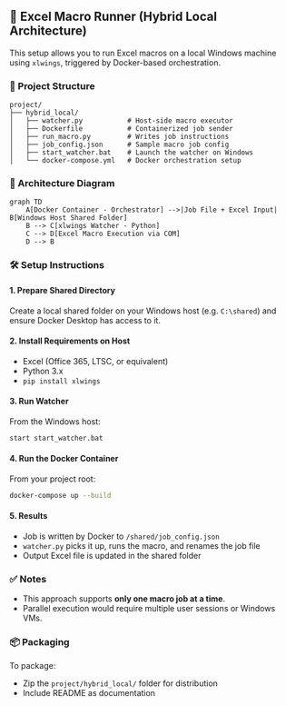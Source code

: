 ## 🚀 Excel Macro Runner (Hybrid Local Architecture)

This setup allows you to run Excel macros on a local Windows machine using `xlwings`, triggered by Docker-based orchestration.

### 📁 Project Structure

```
project/
├── hybrid_local/
│   ├── watcher.py           # Host-side macro executor
│   ├── Dockerfile           # Containerized job sender
│   ├── run_macro.py         # Writes job instructions
│   ├── job_config.json      # Sample macro job config
│   ├── start_watcher.bat    # Launch the watcher on Windows
│   └── docker-compose.yml   # Docker orchestration setup
```

### 🧱 Architecture Diagram

```
graph TD
    A[Docker Container - Orchestrator] -->|Job File + Excel Input| B[Windows Host Shared Folder]
    B --> C[xlwings Watcher - Python]
    C --> D[Excel Macro Execution via COM]
    D --> B
```

### 🛠️ Setup Instructions

#### 1. Prepare Shared Directory
Create a local shared folder on your Windows host (e.g. `C:\shared`) and ensure Docker Desktop has access to it.

#### 2. Install Requirements on Host
- Excel (Office 365, LTSC, or equivalent)
- Python 3.x
- `pip install xlwings`

#### 3. Run Watcher
From the Windows host:
```bash
start start_watcher.bat
```

#### 4. Run the Docker Container
From your project root:
```bash
docker-compose up --build
```

#### 5. Results
- Job is written by Docker to `/shared/job_config.json`
- `watcher.py` picks it up, runs the macro, and renames the job file
- Output Excel file is updated in the shared folder

### ✅ Notes
- This approach supports **only one macro job at a time**.
- Parallel execution would require multiple user sessions or Windows VMs.

### 📦 Packaging
To package:
- Zip the `project/hybrid_local/` folder for distribution
- Include README as documentation
